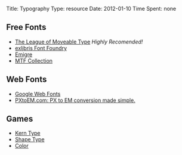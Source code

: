 Title: Typography
Type: resource
Date: 2012-01-10
Time Spent: none

## Free Fonts

- [The League of Moveable Type](http://www.theleagueofmoveabletype.com/) *Highly Recomended!*
- [exljbris Font Foundry](http://www.exljbris.com/)
- [Emigre](http://www.emigre.com/)
- [MTF Collection](http://misstiina.com/fonts/go/freefonts/)

## Web Fonts

- [Google Web Fonts](http://www.google.com/webfonts)
- [PXtoEM.com: PX to EM conversion made simple.](http://pxtoem.com/)

## Games
- [Kern Type](http://type.method.ac/)
- [Shape Type](http://shape.method.ac/)
- [Color](http://color.method.ac/)
